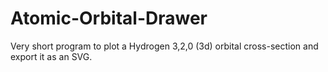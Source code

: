 # Atomic-Orbital-Drawer
Very short program to plot a Hydrogen 3,2,0 (3d) orbital cross-section and export it as an SVG. 
